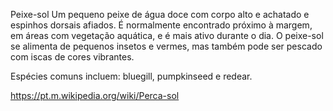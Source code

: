 Peixe-sol
Um pequeno peixe de água doce com corpo alto e achatado e espinhos dorsais afiados. É normalmente encontrado próximo à margem, em áreas com vegetação aquática, e é mais ativo durante o dia. O peixe-sol se alimenta de pequenos insetos e vermes, mas também pode ser pescado com iscas de cores vibrantes.

Espécies comuns incluem: bluegill, pumpkinseed e redear.

https://pt.m.wikipedia.org/wiki/Perca-sol
